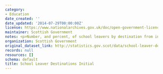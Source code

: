 ```yaml
---
category:
- Education
date_created: ''
date_updated: '2014-07-29T00:00:00Z'
license: https://www.nationalarchives.gov.uk/doc/open-government-licence/version/3/
maintainer: Scottish Government
notes: <p>Number, and percent, of school leavers by destination from initial survey</p>
organization: Scottish Government
original_dataset_link: http://statistics.gov.scot/data/school-leaver-destinations
records: null
resources: []
schema: default
title: School Leaver Destinations Initial
---
```

